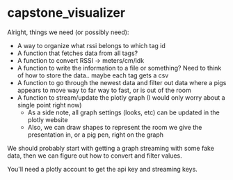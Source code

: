 # capstone_visualizer

Alright, things we need (or possibly need):
- A way to organize what rssi belongs to which tag id
- A function that fetches data from all tags?
- A function to convert RSSI -> meters/cm/idk
- A function to write the information to a file or something? Need to think of how to store the data.. maybe each tag gets a csv
- A function to go through the newest data and filter out data where a pigs appears to move way to far way to fast, or is out of the room
- A function to stream/update the plotly graph (I would only worry about a single point right now)
    - As a side note, all graph settings (looks, etc) can be updated in the plotly website
    - Also, we can draw shapes to represent the room we give the presentation in, or a pig pen, right on the graph
    

We should probably start with getting a graph streaming with some fake data, then we can figure out how to convert and filter values.

You'll need a plotly account to get the api key and streaming keys.
